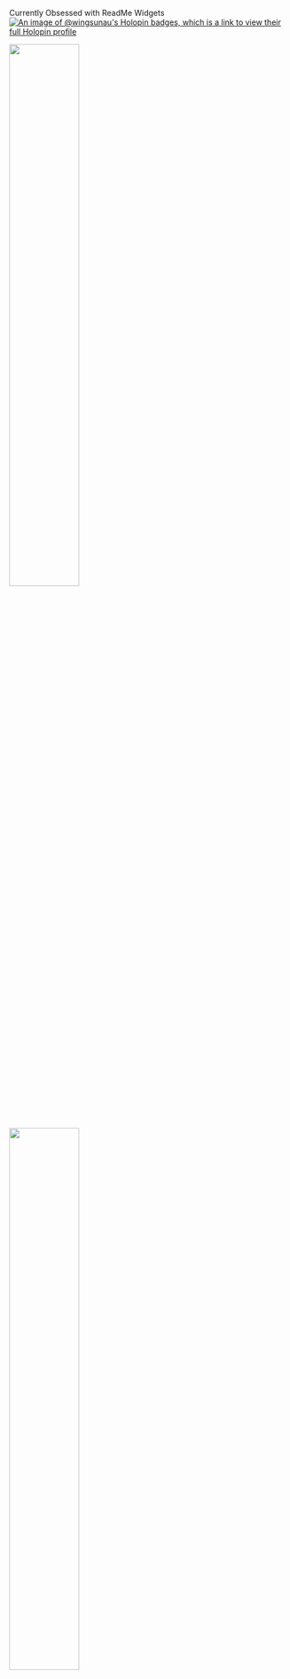 Currently Obsessed with ReadMe Widgets
    [![An image of @wingsunau's Holopin badges, which is a link to view their full Holopin profile](https://holopin.me/wingsunau)](https://holopin.io/@wingsunau)
<div>
    <img align=top src="https://github-readme-stats.vercel.app/api/top-langs/?username=WingSunAu&layout=compact&show_icons=true&title_color=ffffff&icon_color=34abeb&text_color=daf7dc&bg_color=151515" width="50%" height="50%"/>
    <img align=top src="https://github-readme-stats.vercel.app/api?username=WingSunAu&show_icons=true&title_color=ffffff&icon_color=34abeb&text_color=daf7dc&bg_color=151515" width="50%" height="50%"/>
    <img align=top src="https://github-3d-contribution-calendar.vercel.app/api?username=WingSunAu" width="50%" height="50%"/>
<div>


